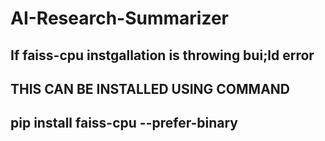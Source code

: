 # AI-Research-Summarizer
## If faiss-cpu instgallation is throwing bui;ld error
## THIS CAN BE INSTALLED USING COMMAND
## pip install faiss-cpu --prefer-binary

